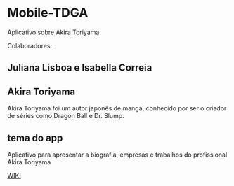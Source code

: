 # Mobile-TDGA
Aplicativo sobre Akira Toriyama

Colaboradores:
## Juliana Lisboa e Isabella Correia

## Akira Toriyama

Akira Toriyama foi um autor japonês de mangá, conhecido por ser o criador de séries como Dragon Ball e Dr. Slump.



## tema do app
Aplicativo para apresentar a biografia, empresas e trabalhos do profissional Akira Toriyama 


<a href="https://github.com/julianadlisboa/Mobile-TDGA/wiki/Biografia">WIKI</a>
